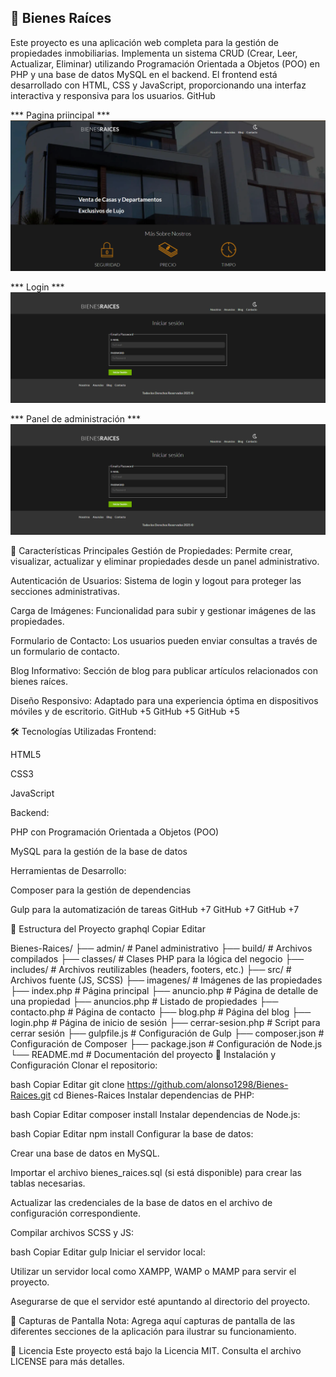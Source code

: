 ## 🏡 Bienes Raíces
Este proyecto es una aplicación web completa para la gestión de propiedades inmobiliarias. Implementa un sistema CRUD (Crear, Leer, Actualizar, Eliminar) utilizando Programación Orientada a Objetos (POO) en PHP y una base de datos MySQL en el backend. El frontend está desarrollado con HTML, CSS y JavaScript, proporcionando una interfaz interactiva y responsiva para los usuarios.​
GitHub

*** Pagina priincipal ***
![Imagen de la pagina principal](https://github.com/alonso1298/Bienes-Raices/blob/72f098f38620ec5b49e299a51ac35f10ebe859af/src/img/HomeBienesRaices.png)

*** Login ***
![Imagen la pagina de inicio de sesión](https://github.com/alonso1298/Bienes-Raices/blob/72f098f38620ec5b49e299a51ac35f10ebe859af/src/img/Login.png)

*** Panel de administración ***
![Imagen la pagina de administracion](https://github.com/alonso1298/Bienes-Raices/blob/72f098f38620ec5b49e299a51ac35f10ebe859af/src/img/Login.png)

🚀 Características Principales
Gestión de Propiedades: Permite crear, visualizar, actualizar y eliminar propiedades desde un panel administrativo.

Autenticación de Usuarios: Sistema de login y logout para proteger las secciones administrativas.

Carga de Imágenes: Funcionalidad para subir y gestionar imágenes de las propiedades.

Formulario de Contacto: Los usuarios pueden enviar consultas a través de un formulario de contacto.

Blog Informativo: Sección de blog para publicar artículos relacionados con bienes raíces.

Diseño Responsivo: Adaptado para una experiencia óptima en dispositivos móviles y de escritorio.​
GitHub
+5
GitHub
+5
GitHub
+5

🛠️ Tecnologías Utilizadas
Frontend:

HTML5

CSS3

JavaScript

Backend:

PHP con Programación Orientada a Objetos (POO)

MySQL para la gestión de la base de datos

Herramientas de Desarrollo:

Composer para la gestión de dependencias

Gulp para la automatización de tareas​
GitHub
+7
GitHub
+7
GitHub
+7

📁 Estructura del Proyecto
graphql
Copiar
Editar

Bienes-Raices/
├── admin/                 # Panel administrativo
├── build/                 # Archivos compilados
├── classes/               # Clases PHP para la lógica del negocio
├── includes/              # Archivos reutilizables (headers, footers, etc.)
├── src/                   # Archivos fuente (JS, SCSS)
├── imagenes/              # Imágenes de las propiedades
├── index.php              # Página principal
├── anuncio.php            # Página de detalle de una propiedad
├── anuncios.php           # Listado de propiedades
├── contacto.php           # Página de contacto
├── blog.php               # Página del blog
├── login.php              # Página de inicio de sesión
├── cerrar-sesion.php      # Script para cerrar sesión
├── gulpfile.js            # Configuración de Gulp
├── composer.json          # Configuración de Composer
├── package.json           # Configuración de Node.js
└── README.md              # Documentación del proyecto
🔧 Instalación y Configuración
Clonar el repositorio:

bash
Copiar
Editar
git clone https://github.com/alonso1298/Bienes-Raices.git
cd Bienes-Raices
Instalar dependencias de PHP:

bash
Copiar
Editar
composer install
Instalar dependencias de Node.js:

bash
Copiar
Editar
npm install
Configurar la base de datos:

Crear una base de datos en MySQL.

Importar el archivo bienes_raices.sql (si está disponible) para crear las tablas necesarias.

Actualizar las credenciales de la base de datos en el archivo de configuración correspondiente.​

Compilar archivos SCSS y JS:

bash
Copiar
Editar
gulp
Iniciar el servidor local:

Utilizar un servidor local como XAMPP, WAMP o MAMP para servir el proyecto.

Asegurarse de que el servidor esté apuntando al directorio del proyecto.​

📸 Capturas de Pantalla
Nota: Agrega aquí capturas de pantalla de las diferentes secciones de la aplicación para ilustrar su funcionamiento.

📄 Licencia
Este proyecto está bajo la Licencia MIT. Consulta el archivo LICENSE para más detalles.